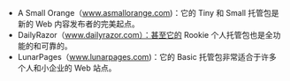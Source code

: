 + A Small Orange（www.asmallorange.com)：它的 Tiny 和 Small 托管包是新的 Web 内容发布者的完美起点。
+ DailyRazor（www.dailyrazor.com）：甚至它的 Rookie 个人托管包也是全功能的和可靠的。
+ LunarPages（www.lunarpages.com)：它的 Basic 托管包非常适合于许多个人和小企业的 Web 站点。